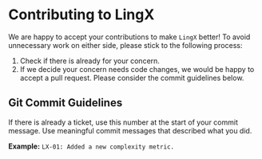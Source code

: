 # Contributing to LingX

We are happy to accept your contributions to make `LingX` better! To avoid unnecessary work on either 
side, please stick to the following process:

1. Check if there is already for your concern.
2. If we decide your concern needs code changes, we would be happy to accept a pull request. Please consider the 
commit guidelines below.


## Git Commit Guidelines

If there is already a ticket, use this number at the start of your commit message. 
Use meaningful commit messages that described what you did.

**Example:** `LX-01: Added a new complexity metric.` 